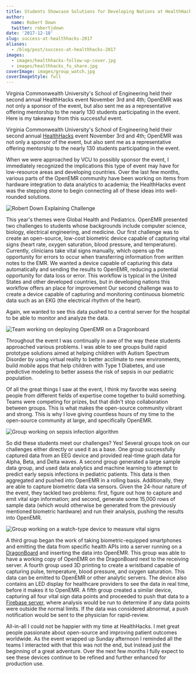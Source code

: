```yaml
---
title: Students Showcase Solutions for Developing Nations at HealthHacks 2017
author:
  name: Robert Down
  twitter: robertjdown
date: '2017-12-18'
slug: success-at-healthhacks-2017
aliases:
  - /blog/post/success-at-healthhacks-2017
images:
  - images/healthhacks-follow-up-cover.jpg
  - images/healthhacks_fu_share.jpg
coverImage: images/group_watch.jpg
coverImageStyle: full
---
```

Virginia Commonwealth University's School of Engineering held their second annual HealthHacks event November 3rd and 4th; OpenEMR was not only a sponsor of the event, but also sent me as a representative offering mentorship to the nearly 130 students participating in the event. Here is my takeaway from this successful event.
<!--more-->

Virginia Commonwealth University's School of Engineering held their second
annual [HealthHacks](https://healthhacks.vcu.edu/) event November 3rd and 4th;
OpenEMR was not only a sponsor of the event, but also sent me as a representative
offering mentorship to the nearly 130 students participating in the event.

When we were approached by VCU to possibly sponsor the event, I immediately
recognized the implications this type of event may have for low-resource areas
and developing countries. Over the last few months, various parts of the OpenEMR
community have been working on items from hardware integration to data analytics
to academia; the HealthHacks event was the stepping stone to begin connecting
all of these ideas into well-rounded solutions.

![Robert Down Explaining Challenge](/images/robert-down-presenting-challenge.jpg)

This year's themes were Global Health and Pediatrics. OpenEMR presented two
challenges to students whose backgrounds include computer science, biology,
electrical engineering, and medicine. Our first challenge was to create an
open-source, low-cost biometric device capable of capturing vital signs (heart
rate, oxygen saturation, blood pressure, and temperature). Currently, clinicians
take vital signs manually, which opens up the opportunity for errors to occur
when transferring information from written notes to the EMR. We wanted a device
capable of capturing this data automatically and sending the results to OpenEMR,
reducing a potential opportunity for data loss or error. This workflow is typical
in the United States and other developed countries, but in developing nations this
workflow offers an place for improvement Our second challenge was to create a
device capable of capturing and monitoring continuous biometric data such as an
EKG (the electrical rhythm of the heart).

Again, we wanted to see this data pushed to a central server for the hospital to
be able to monitor and analyze the data.

![Team working on deploying OpenEMR on a Dragonboard](/images/group_dragon.jpg)

Throughout the event I was continually in awe of the way these students
approached various problems. I was able to see groups build rapid prototype
solutions aimed at helping children with Autism Spectrum Disorder by using
virtual reality to better acclimate to new environments, build mobile apps that
help children with Type 1 Diabetes, and use predictive modeling to better assess
the risk of sepsis in our pediatric population.

Of all the great things I saw at the event, I think my favorite was seeing people
from different fields of expertise come together to build something. Teams were
competing for prizes, but that didn't stop collaboration between groups. This is
what makes the open-source community vibrant and strong. This is why I love
giving countless hours of my time to the open-source community at large, and
specifically OpenEMR.

![Group working on sepsis infection algorithm](/images/group_sepsis.jpg)

So did these students meet our challenges? Yes! Several groups took on our
challenges either directly or used it as a base. One group successfully captured
data from an EEG device and provided real-time graph data for Alpha, Beta, and
Delta waves. A second group generated a large sample data group, and used data
analytics and machine learning to attempt to predict early sepsis infections in
pediatric patients. This data is then aggregated and pushed into OpenEMR in a
rolling basis. Additionally, they are able to capture biometric data via sensors.
Given the 24-hour nature of the event, they tackled two problems: first, figure
out how to capture and emit vital sign information; and second, generate some
15,000 rows of sample data (which would otherwise be generated from the
previously mentioned biometric hardware) and run their analysis, pushing the
results into OpenEMR.

![Group working on a watch-type device to measure vital signs](/images/group_watch.jpg)

A third group began the work of taking biometric-equipped
smartphones and emitting the data from specific health APIs into a server
running on a [DragonBoard](https://developer.qualcomm.com/hardware/dragonboard-410c)
and inserting the
data into OpenEMR. This group was able to have a working copy of OpenEMR on the
DragonBoard next to the receiving server. A fourth group used 3D printing to
create a wristband capable of capturing pulse, temperature, blood pressure, and
oxygen saturation. This data can be emitted to OpenEMR or other analytic servers.
The device also contains an LED display for healthcare providers to see the data
in real time, before it makes it to OpenEMR. A fifth group created a similar
device, capturing all four vital sign data points and proceeded to push that
data to a [Firebase server](https://firebase.google.com/), where analysis would
be run to determine if any data points were outside the normal limits. If the
data was considered abnormal, a push notification would be sent to the physician
for rapid-review.

All-in-all I could not be happier with my time at HealthHacks. I met great people
passionate about open-source and improving patient outcomes worldwide. As the
event wrapped up Sunday afternoon I reminded all the teams I interacted with that
this was not the end, but instead just the beginning of a great adventure. Over
the next few months I fully expect to see these devices continue to be refined
and further enhanced for production use.
